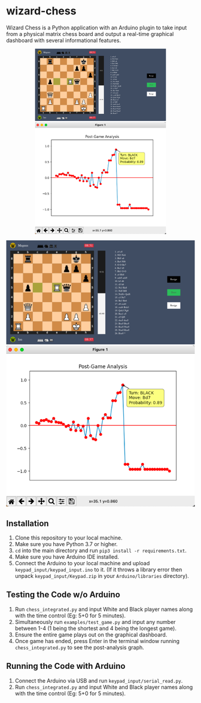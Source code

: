 # wizard-chess

Wizard Chess is a Python application with an Arduino plugin to take input from a physical matrix chess board and output a real-time graphical dashboard with several informational features.

<p align="center">
  <img src="https://github.com/tanishbafna/wizard-chess/blob/main/examples/dashboard.png?raw=True" width="350" title="hover text">
  <img src="https://github.com/tanishbafna/wizard-chess/blob/main/examples/analysis.png?raw=True" width="350" alt="accessibility text">
</p>

![Dashboard](https://github.com/tanishbafna/wizard-chess/blob/main/examples/dashboard.png?raw=True)
![Analysis](https://github.com/tanishbafna/wizard-chess/blob/main/examples/analysis.png?raw=True)

## Installation

1. Clone this repository to your local machine.
2. Make sure you have Python 3.7 or higher.
3. `cd` into the main directory and run `pip3 install -r requirements.txt`.
4. Make sure you have Arduino IDE installed.
5. Connect the Arduino to your local machine and upload `keypad_input/keypad_input.ino` to it. (If it throws a library error then unpack `keypad_input/Keypad.zip` in your `Arduino/libraries` directory).

## Testing the Code w/o Arduino
1. Run `chess_integrated.py` and input White and Black player names along with the time control (Eg: 5+0 for 5 minutes).
2. Simultaneously run `examples/test_game.py` and input any number between 1-4 (1 being the shortest and 4 being the longest game).
3. Ensure the entire game plays out on the graphical dashboard. 
4. Once game has ended, press Enter in the terminal window running `chess_integrated.py` to see the post-analysis graph.

## Running the Code with Arduino
1. Connect the Arduino via USB and run `keypad_input/serial_read.py`.
2. Run `chess_integrated.py` and input White and Black player names along with the time control (Eg: 5+0 for 5 minutes).
